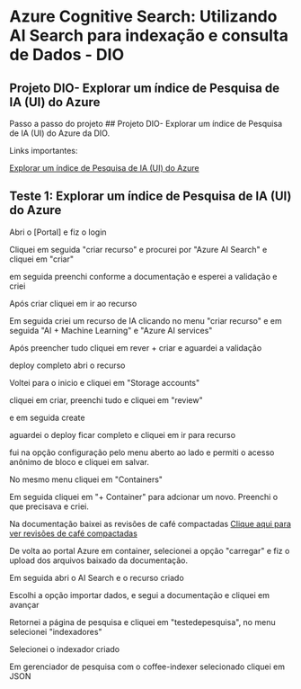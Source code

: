 # Azure Cognitive Search: Utilizando AI Search para indexação e consulta de Dados - DIO

## Projeto DIO- Explorar um índice de Pesquisa de IA (UI) do Azure

Passo a passo do projeto ## Projeto DIO- Explorar um índice de Pesquisa de IA (UI) do Azure da DIO.

Links importantes:

[Explorar um índice de Pesquisa de IA (UI) do Azure](https://microsoftlearning.github.io/mslearn-ai-fundamentals/Instructions/Labs/11-ai-search.html)



## Teste 1: Explorar um índice de Pesquisa de IA (UI) do Azure

Abri o [Portal] e fiz o login



Cliquei em seguida "criar recurso" e procurei por "Azure AI Search" e cliquei em "criar" 



em seguida preenchi conforme a documentação e esperei a validação e criei


Após criar cliquei em ir ao recurso

Em seguida criei um recurso de IA clicando no menu "criar recurso" e em seguida "AI + Machine Learning" e "Azure AI services"


Após preencher tudo cliquei em rever + criar e aguardei a validação

deploy completo abri o recurso


Voltei para o inicio e cliquei em "Storage accounts"

cliquei em criar, preenchi tudo e cliquei em "review"


e em seguida create



aguardei o deploy ficar completo e cliquei em ir para recurso

fui na opção configuração pelo menu aberto ao lado e permiti o acesso anônimo de bloco e cliquei em salvar.


No mesmo menu cliquei em "Containers"


Em seguida cliquei em "+ Container" para adcionar um novo.
Preenchi o que precisava e criei.


Na documentação baixei as revisões de café compactadas [Clique aqui para ver revisões de café compactadas](https://aka.ms/mslearn-coffee-reviews)

De volta ao portal Azure em container, selecionei a opção "carregar" e fiz o upload dos arquivos baixado da documentação.


Em seguida abri o AI Search e o recurso criado


Escolhi a opção importar dados, e segui a documentação e cliquei em avançar


Retornei a página de pesquisa e cliquei em "testedepesquisa", no menu selecionei "indexadores"


Selecionei o indexador criado


Em gerenciador de pesquisa com o coffee-indexer selecionado cliquei em JSON

